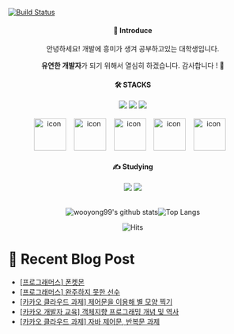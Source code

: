 [![Build Status](https://capsule-render.vercel.app/api?type=waving&color=EEFF00,100:254EDB&animation=fadeIn&desc=by%20Giyhub&descSize=15&descAlign=69&descAlignY=52&text=Yong%27s%20Profile&fontSize=60&fontColor=fcffff&fontAlignY=39&height=250&stroke=ceeae5)](https://travis-ci.org/joemccann/dillinger)

<div align="center">
<h4>📣 Introduce</h4>
안녕하세요! 개발에 흥미가 생겨 공부하고있는 대학생입니다.
                
                
<b>유연한 개발자</b>가 되기 위해서 열심히 하겠습니다. 감사합니다 ! 🙌
</div>

    
<div align=center>
<h4>🛠️ STACKS</h4>
<img src="https://img.shields.io/badge/HTML5-E34F26?style=flat-logo&logo=HTML5&logoColor=white"/>
<img src="https://img.shields.io/badge/CSS3-1572B6?style=flat-logo&logo=css3&logoColor=white">
<img src="https://img.shields.io/badge/JavaScript-F7DF1E?style=flat-logo&logo=JavaScript&logoColor=white"><br/>
<br/>
<img src="https://techstack-generator.vercel.app/java-icon.svg" alt="icon" width="65" height="65" />&nbsp;&nbsp;&nbsp;
<img src="https://techstack-generator.vercel.app/mysql-icon.svg" alt="icon" width="65" height="65" />&nbsp;&nbsp;&nbsp;
<img src="https://techstack-generator.vercel.app/aws-icon.svg" alt="icon" width="65" height="65" />&nbsp;&nbsp;&nbsp;
<img src="https://techstack-generator.vercel.app/python-icon.svg" alt="icon" width="65" height="65" />&nbsp;&nbsp;&nbsp;
<img src="https://techstack-generator.vercel.app/django-icon.svg" alt="icon" width="65" height="65" />&nbsp;&nbsp;&nbsp;

</div>
    
    
<div align=center>
<h4>✍️ Studying</h4>
<img src="https://img.shields.io/badge/Spring Boot-6DB33F?style=flat-logo&logo=Spring Boot&logoColor=white"/>
<img src="https://img.shields.io/badge/Linux-FCC624?style=flat-logo&logo=Linux&logoColor=white">
  
</div>

<br>

<div align=center>

![wooyong99's github stats](https://github-readme-stats.vercel.app/api?username=wooyong99&show_icons=true)![Top Langs](https://github-readme-stats.vercel.app/api/top-langs/?username=wooyong99&layout=compact&card_width=300)

</div>

<div align=center>

![Hits](https://hits.seeyoufarm.com/api/count/incr/badge.svg?url=https%3A%2F%2Fgithub.com%2Fwooyong99&count_bg=%234CAED5&title_bg=%23BCC4C6&icon=&icon_color=%23FFFFFF&title=hits&edge_flat=false)

</div>

<div>
  
# 📄 Recent Blog Post 

<!-- BLOG-POST-LIST:START -->
- [[프로그래머스] 폰켓몬](https://velog.io/@wooyong99/%ED%94%84%EB%A1%9C%EA%B7%B8%EB%9E%98%EB%A8%B8%EC%8A%A4-%ED%8F%B0%EC%BC%93%EB%AA%AC)
- [[프로그래머스] 완주하지 못한 선수](https://velog.io/@wooyong99/%ED%94%84%EB%A1%9C%EA%B7%B8%EB%9E%98%EB%A8%B8%EC%8A%A4-%EC%99%84%EC%A3%BC%ED%95%98%EC%A7%80-%EB%AA%BB%ED%95%9C-%EC%84%A0%EC%88%98)
- [[카카오 클라우드 과제] 제어문을 이용해 별 모양 찍기](https://velog.io/@wooyong99/%EC%B9%B4%EC%B9%B4%EC%98%A4-%ED%81%B4%EB%9D%BC%EC%9A%B0%EB%93%9C-%EA%B3%BC%EC%A0%9C-%EC%A0%9C%EC%96%B4%EB%AC%B8%EC%9D%84-%EC%9D%B4%EC%9A%A9%ED%95%B4-%EB%B3%84-%EB%AA%A8%EC%96%91-%EC%B0%8D%EA%B8%B0)
- [[카카오 개발자 교육] 객체지향 프로그래밍 개념 및 역사](https://velog.io/@wooyong99/%EA%B0%9D%EC%B2%B4%EC%A7%80%ED%96%A5-%ED%94%84%EB%A1%9C%EA%B7%B8%EB%9E%98%EB%B0%8D-%EA%B0%9C%EB%85%90-%EB%B0%8F-%EC%97%AD%EC%82%AC)
- [[카카오 클라우드 과제] 자바 제어문, 반복문 과제](https://velog.io/@wooyong99/%EC%B9%B4%EC%B9%B4%EC%98%A4%ED%81%B4%EB%9D%BC%EC%9A%B0%EB%93%9C%EA%B0%9C%EB%B0%9C%EC%9E%90-%EC%9E%90%EB%B0%94-%EC%A0%9C%EC%96%B4%EB%AC%B8-%EB%B0%98%EB%B3%B5%EB%AC%B8-%EA%B3%BC%EC%A0%9C)
<!-- BLOG-POST-LIST:END -->

</div>
</div>
